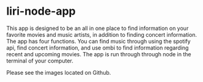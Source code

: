 # liri-node-app

This app is designed to be an all in one place to find information on your favorite movies and music artists, in addition to finding concert information. 
The app has four functions. You can find music through using the spotify api, find concert information, and use ombi to find information regarding recent and upcoming movies. 
The app is run through through node in the terminal of your computer. 

Please see the images located on Github. 
